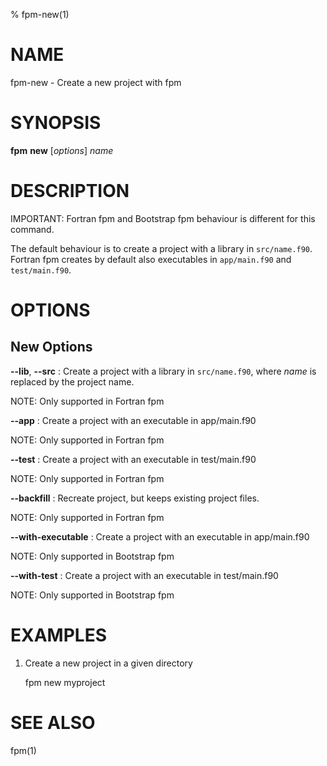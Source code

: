% fpm-new(1)

# NAME
fpm-new - Create a new project with fpm


# SYNOPSIS
**fpm** **new** [_options_] _name_

# DESCRIPTION

IMPORTANT: Fortran fpm and Bootstrap fpm behaviour is different for this command.

The default behaviour is to create a project with a library in `src/name.f90`.
Fortran fpm creates by default also executables in `app/main.f90` and `test/main.f90`.


# OPTIONS

## New Options

**--lib**, **--src**
:   Create a project with a library in `src/name.f90`, where _name_ is replaced
    by the project name.

NOTE: Only supported in Fortran fpm

**--app**
:   Create a project with an executable in app/main.f90

NOTE: Only supported in Fortran fpm

**--test**
:   Create a project with an executable in test/main.f90

NOTE: Only supported in Fortran fpm

**--backfill**
:   Recreate project, but keeps existing project files.

NOTE: Only supported in Fortran fpm

**--with-executable**
:   Create a project with an executable in app/main.f90

NOTE: Only supported in Bootstrap fpm

**--with-test**
:   Create a project with an executable in test/main.f90

NOTE: Only supported in Bootstrap fpm


# EXAMPLES

1. Create a new project in a given directory

   fpm new myproject


# SEE ALSO
fpm(1)

